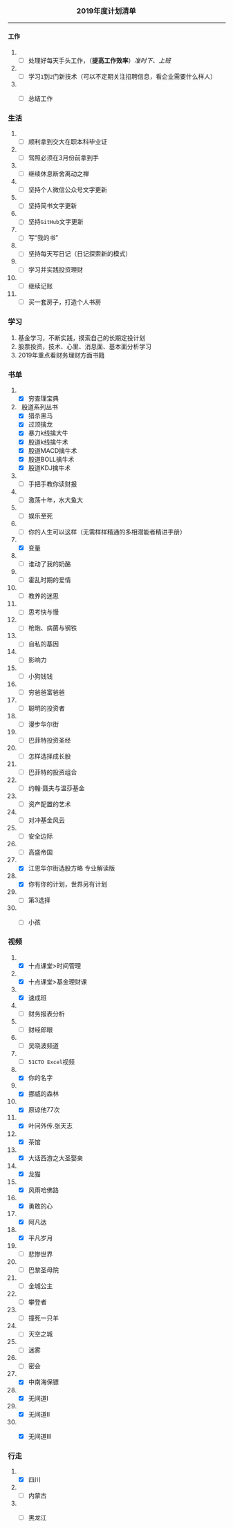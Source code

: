 ### &nbsp;&nbsp;&nbsp;&nbsp;&nbsp;&nbsp;&nbsp;&nbsp;&nbsp;&nbsp;&nbsp;&nbsp;&nbsp;&nbsp;&nbsp;&nbsp;&nbsp;&nbsp;&nbsp;&nbsp;&nbsp;&nbsp;&nbsp;&nbsp;&nbsp;&nbsp;&nbsp;&nbsp;&nbsp;&nbsp;&nbsp;&nbsp;&nbsp;&nbsp;&nbsp;&nbsp;&nbsp;&nbsp;&nbsp;&nbsp; 2019年度计划清单

***

#### 工作

1. - [ ] 处理好每天手头工作，（**提高工作效率**）*准时下、上班*
2. - [ ] 学习`1`到`2`门新技术（可以不定期关注招聘信息，看企业需要什么样人）
3. - [ ] 总结工作


### 生活

1. - [ ] 顺利拿到交大在职本科毕业证
2. - [ ] 驾照必须在3月份前拿到手
3. - [ ] 继续休息断舍离动之禅
4. - [ ] 坚持个人微信公众号文字更新
5. - [ ] 坚持简书文字更新
6. - [ ] 坚持`GitHub`文字更新
7. - [ ] 写“我的书”
8. - [ ] 坚持每天写日记（日记探索新的模式）
9. - [ ] 学习并实践投资理财
10. - [ ] 继续记账
11. - [ ] 买一套房子，打造个人书房

### 学习

1. 基金学习，不断实践，摸索自己的长期定投计划
2. 股票投资，技术、心里、消息面、基本面分析学习
3. 2019年重点看财务理财方面书籍

### 书单

1. - [x] 穷查理宝典
2. &nbsp;&nbsp;股道系列丛书
	- [x] 猎杀黑马
	- [x] 过顶擒龙
	- [x] 暴力k线擒大牛
	- [x] 股道k线擒牛术
	- [x] 股道MACD擒牛术
	- [x] 股道BOLL擒牛术
	- [x] 股道KDJ擒牛术
3. - [ ] 手把手教你读财报
4. - [ ] 激荡十年，水大鱼大
5. - [ ] 娱乐至死
6. - [ ] 你的人生可以这样（无需样样精通的多相潜能者精进手册）
7. - [x] 变量
8. - [ ] 谁动了我的奶酪
9. - [ ] 霍乱时期的爱情
10. - [ ] 教养的迷思 
11. - [ ] 思考快与慢
12. - [ ] 枪炮、病菌与钢铁
13. - [ ] 自私的基因
14. - [ ] 影响力
15. - [ ] 小狗钱钱
16. - [ ] 穷爸爸富爸爸
17. - [ ] 聪明的投资者
18. - [ ] 漫步华尔街
20. - [ ] 巴菲特投资圣经
21. - [ ] 怎样选择成长股
22. - [ ] 巴菲特的投资组合
23. - [ ] 约翰·聂夫与温莎基金
24. - [ ] 资产配置的艺术
25. - [ ] 对冲基金风云
26. - [ ] 安全边际
27. - [ ] 高盛帝国
28. - [x] 江恩华尔街选股方略 专业解读版
29. - [x] 你有你的计划，世界另有计划
30. - [ ] 第3选择
31. - [ ] 小孩




### 视频

1. - [x] 十点课堂>时间管理
2. - [x] 十点课堂>基金理财课
3. - [x] 速成班
4. - [ ] 财务报表分析
5. - [ ] 财经郎眼
6. - [ ] 吴晓波频道
7. - [ ] `51CTO Excel`视频
8. - [x] 你的名字
9. - [x] 挪威的森林 
10. - [x] 原谅他77次
11. - [x] 叶问外传.张天志
12. - [x] 茶馆
13. - [x] 大话西游之大圣娶亲
14. - [x] 龙猫
15. - [x] 风雨哈佛路
16. - [x] 勇敢的心
17. - [x] 阿凡达
18. - [x] 平凡岁月
19. - [ ] 悲惨世界 
20. - [ ] 巴黎圣母院
21. - [ ] 金城公主
22. - [ ] 攀登者
23. - [ ] 撞死一只羊
24. - [ ] 天空之城
25. - [ ] 迷雾
26. - [ ] 密会
27. - [x] 中南海保镖
28. - [x] 无间道I
29. - [x] 无间道II
30. - [x] 无间道III


### 行走

1. - [x] 四川
2. - [ ] 内蒙古
3. - [ ] 黑龙江

